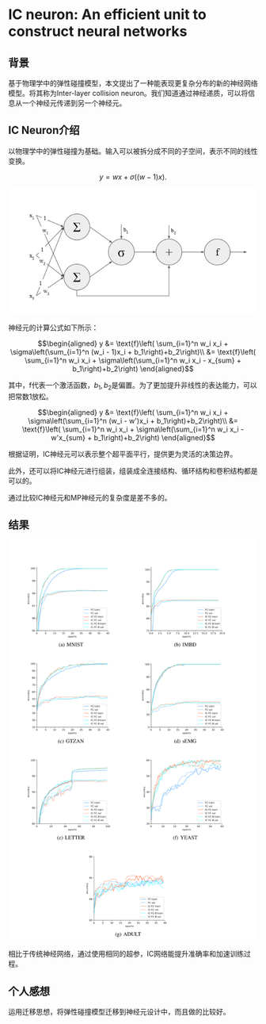 # IC neuron: An efficient unit to construct neural networks

## 背景

基于物理学中的弹性碰撞模型，本文提出了一种能表现更复杂分布的新的神经网络模型。将其称为Inter-layer collision neuron。我们知道通过神经递质，可以将信息从一个神经元传递到另一个神经元。

## IC Neuron介绍

以物理学中的弹性碰撞为基础。输入可以被拆分成不同的子空间，表示不同的线性变换。

$$y = wx + \sigma((w - 1)x).$$

![Fig 1](./fig/IC%20Neuron.png)

神经元的计算公式如下所示：

$$\begin{aligned}
y &= \text{f}\left( \sum_{i=1}^n w_i x_i + \sigma\left(\sum_{i=1}^n (w_i - 1)x_i + b_1\right)+b_2\right)\\
&= \text{f}\left( \sum_{i=1}^n w_i x_i + \sigma\left(\sum_{i=1}^n w_i x_i - x_{sum} + b_1\right)+b_2\right)
\end{aligned}$$

其中，$\text{f}$代表一个激活函数，$b_1,b_2$是偏置。为了更加提升非线性的表达能力，可以把常数1放松。

$$\begin{aligned}
y &= \text{f}\left( \sum_{i=1}^n w_i x_i + \sigma\left(\sum_{i=1}^n (w_i - w')x_i + b_1\right)+b_2\right)\\
&= \text{f}\left( \sum_{i=1}^n w_i x_i + \sigma\left(\sum_{i=1}^n w_i x_i - w'x_{sum} + b_1\right)+b_2\right)
\end{aligned}$$

根据证明，IC神经元可以表示整个超平面平行，提供更为灵活的决策边界。

此外，还可以将IC神经元进行组装，组装成全连接结构、循环结构和卷积结构都是可以的。

通过比较IC神经元和MP神经元的复杂度是差不多的。

## 结果

![Fig2](./fig/IC%20Exp.png)

相比于传统神经网络，通过使用相同的超参，IC网络能提升准确率和加速训练过程。

## 个人感想

运用迁移思想，将弹性碰撞模型迁移到神经元设计中，而且做的比较好。
